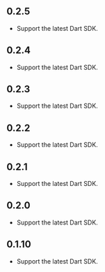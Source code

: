## 0.2.5

- Support the latest Dart SDK.

## 0.2.4

- Support the latest Dart SDK.

## 0.2.3

- Support the latest Dart SDK.

## 0.2.2

- Support the latest Dart SDK.

## 0.2.1

- Support the latest Dart SDK.

## 0.2.0

- Support the latest Dart SDK.

## 0.1.10

- Support the latest Dart SDK.

